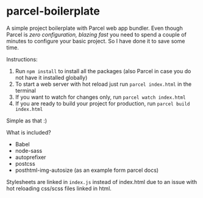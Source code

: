 # parcel-boilerplate
A simple project boilerplate with Parcel web app bundler.
Even though Parcel is *zero configuration, blazing fast* you need to spend a couple of minutes to configure your basic project. So I have done it to save some time.

Instructions:
1. Run ```npm install``` to install all the packages (also Parcel in case you do not have it installed globally)
2. To start a web server with hot reload just run ```parcel index.html``` in the terminal
3. If you want to watch for changes only, run ```parcel watch index.html```
4. If you are ready to build your project for production, run ```parcel build index.html```

Simple as that :)

What is included?
- Babel
- node-sass
- autoprefixer
- postcss
- posthtml-img-autosize (as an example form parcel docs)

Stylesheets are linked in ```index.js``` instead of index.html due to an issue with hot reloading css/scss files linked in html.
